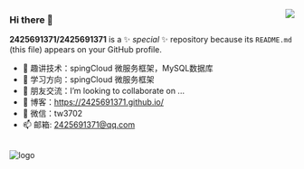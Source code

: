 <p>
  <img src="https://github-readme-stats.vercel.app/api?username=2425691371&show_icons=true" align="right"
       style="margin-bottom:20px;"/>
</p>

### Hi there 👋

**2425691371/2425691371** is a ✨ _special_ ✨ repository because its `README.md` (this file) appears on your GitHub profile.

- 🔭 趣讲技术：spingCloud 微服务框架，MySQL数据库
- 🌱 学习方向：spingCloud 微服务框架
- 👯 朋友交流：I’m looking to collaborate on ...
- 🤔 博客：https://2425691371.github.io/
- 💬 微信：tw3702
- 📫 邮箱: 2425691371@qq.com

<br/>
<img src="https://github-profile-trophy.vercel.app/api?username=2425691371&theme=flat&column=7" alt="logo" align="center"
       style="margin: auto;"/>
       
